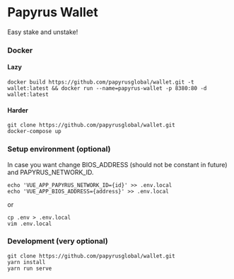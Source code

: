 # Papyrus Wallet
Easy stake and unstake!

### Docker
#### Lazy
```
docker build https://github.com/papyrusglobal/wallet.git -t wallet:latest && docker run --name=papyrus-wallet -p 8380:80 -d wallet:latest
```
#### Harder
```
git clone https://github.com/papyrusglobal/wallet.git 
docker-compose up
```

### Setup environment (optional)
In case you want change BIOS_ADDRESS (should not be constant in future) and PAPYRUS_NETWORK_ID.
```
echo 'VUE_APP_PAPYRUS_NETWORK_ID={id}' >> .env.local
echo 'VUE_APP_BIOS_ADDRESS={address}' >> .env.local
```
or
```
cp .env > .env.local
vim .env.local
```

### Development (very optional)
```
git clone https://github.com/papyrusglobal/wallet.git 
yarn install
yarn run serve
```

